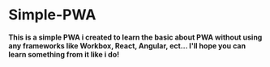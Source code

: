 # Simple-PWA

**This is a simple PWA i created to learn the basic about PWA without using any frameworks like Workbox, React, Angular, ect... I'll hope you can learn something from it like i do!**
